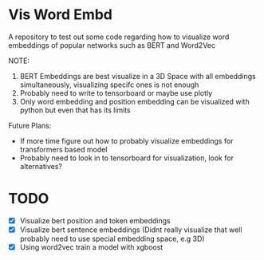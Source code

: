 # Vis Word Embd
A repository to test out some code regarding how to visualize word embeddings of popular networks such as BERT and Word2Vec

NOTE: 
1) BERT Embeddings are best visualize in a 3D Space with all embeddings simultaneously, visualizing specifc ones is not enough
2) Probably need to write to tensorboard or maybe use plotly
3) Only word embedding and position embedding can be visualized with python but even that has its limits

Future Plans:
- If more time figure out how to probably visualize embeddings for transformers based model
- Probably need to look in to tensorboard for visualization, look for alternatives?

# TODO
- [x] Visualize bert position and token embeddings
- [x] Visualize bert sentence embeddings (Didnt really visualize that well probably need to use special embedding space, e.g 3D)
- [x] Using word2vec train a model with xgboost